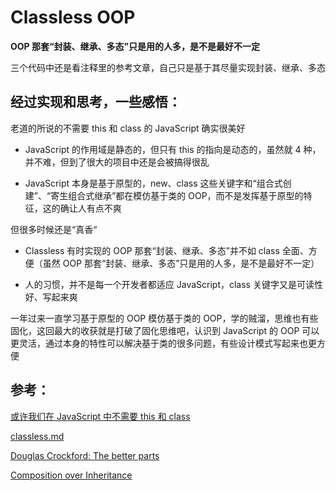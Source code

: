 # Classless OOP

**OOP 那套“封装、继承、多态”只是用的人多，是不是最好不一定**

三个代码中还是看注释里的参考文章，自己只是基于其尽量实现封装、继承、多态

## 经过实现和思考，一些感悟：

老道的所说的不需要 this 和 class 的 JavaScript 确实很美好

* JavaScript 的作用域是静态的，但只有 this 的指向是动态的，虽然就 4 种，并不难，但到了很大的项目中还是会被搞得很乱

* JavaScript 本身是基于原型的，new、class 这些关键字和“组合式创建”、“寄生组合式继承”都在模仿基于类的 OOP，而不是发挥基于原型的特征，这的确让人有点不爽

但很多时候还是“真香“

* Classless 有时实现的 OOP 那套“封装、继承、多态”并不如 class 全面、方便（虽然 OOP 那套“封装、继承、多态”只是用的人多，是不是最好不一定）

* 人的习惯，并不是每一个开发者都适应 JavaScript，class 关键字又是可读性好、写起来爽

一年过来一直学习基于原型的 OOP 模仿基于类的 OOP，学的贼溜，思维也有些固化，这回最大的收获就是打破了固化思维吧，认识到 JavaScript 的 OOP 可以更灵活，通过本身的特性可以解决基于类的很多问题，有些设计模式写起来也更方便

## 参考：

[或许我们在 JavaScript 中不需要 this 和 class](https://zhuanlan.zhihu.com/p/59917327)

[classless.md](https://gist.github.com/mpj/17d8d73275bca303e8d2)

[Douglas Crockford: The better parts](https://vimeo.com/97419177)

[Composition over Inheritance](https://medium.com/humans-create-software/composition-over-inheritance-cb6f88070205)
